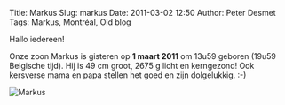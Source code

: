Title: Markus
Slug: markus
Date: 2011-03-02 12:50
Author: Peter Desmet
Tags: Markus, Montréal, Old blog

Hallo iedereen!

Onze zoon Markus is gisteren op **1 maart 2011** om 13u59 geboren (19u59 Belgische tijd). Hij is 49 cm groot, 2675 g licht en kerngezond! Ook kersverse mama en papa stellen het goed en zijn dolgelukkig. :-)

![Markus]({filename}/images/2011-markus.jpg "Hallo wereld!")

